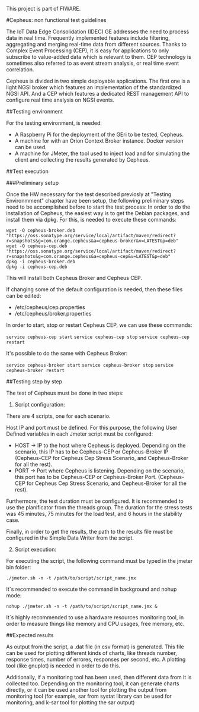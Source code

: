 This project is part of FIWARE.

#Cepheus: non functional test guidelines

The IoT Data Edge Consolidation (IDEC) GE addresses the need to process data in real time. Frequently implemented features include filtering, aggregating and merging real-time data from different sources. Thanks to Complex Event Processing (CEP), it is easy for applications to only subscribe to value-added data which is relevant to them. CEP technology is sometimes also referred to as event stream analysis, or real time event correlation.

Cepheus is divided in two simple deployable applications. The first one is a light NGSI broker which features an implementation of the standardized NGSI API. And a CEP which features a dedicated REST management API to configure real time analysis on NGSI events.

##Testing environment

For the testing environment, is needed: 

* A Raspberry Pi for the deployment of the GEri to be tested, Cepheus.
* A machine for with an Orion Context Broker instance. Docker version can be used.
* A machine for JMeter, the tool used to inject load and for simulating the client and collecting the results generated by Cepheus.

##Test execution

###Preliminary setup

Once the HW necessary for the test described previosly at "Testing Environmment" chapter have been setup, the following preliminary steps need to be accomplished before to start the test process:
In order to do the installation of Cepheus, the easiest way is to get the Debian packages, and install them via dpkg. For this, is needed to execute these commands:

    wget -O cepheus-broker.deb "https://oss.sonatype.org/service/local/artifact/maven/redirect?r=snapshots&g=com.orange.cepheus&a=cepheus-broker&v=LATEST&p=deb"
    wget -O cepheus-cep.deb "https://oss.sonatype.org/service/local/artifact/maven/redirect?r=snapshots&g=com.orange.cepheus&a=cepheus-cep&v=LATEST&p=deb"
    dpkg -i cepheus-broker.deb
    dpkg -i cepheus-cep.deb


This will install both Cepheus Broker and Cepheus CEP.

If changing some of the default configuration is needed, then these files can be edited:

* /etc/cepheus/cep.properties
* /etc/cepheus/broker.properties

In order to start, stop or restart Cepheus CEP, we can use these commands:

`service cepheus-cep start`
`service cepheus-cep stop`
`service cepheus-cep restart`

It's possible to do the same with Cepheus Broker:

`service cepheus-broker start`
`service cepheus-broker stop`
`service cepheus-broker restart`


##Testing step by step

The test of Cepheus must be done in two steps:

1. Script configuration:

There are 4 scripts, one for each scenario.

Host IP and port must be defined. For this purpose, the following User Defined variables in each Jmeter script must be configured:

* HOST -> IP to the host where Cepheus is deployed. Depending on the scenario, this IP has to be Cepheus-CEP or Cepheus-Broker IP (Cepheus-CEP for Cepheus Cep Stress Scenario, and Cepheus-Broker for all the rest).
* PORT -> Port where Cepheus is listening. Depending on the scenario, this port has to be Cepheus-CEP or Cepheus-Broker Port. (Cepheus-CEP for Cepheus Cep Stress Scenario, and Cepheus-Broker for all the rest).

Furthermore, the test duration must be configured. It is recommended to use the planificator from the threads group. The duration for the stress tests was 45 minutes, 75 minutes for the load test, and 6 hours in the stability case.

Finally, in order to get the results, the path to the results file must be configured in the Simple Data Writer from the script.

2. Script execution:

For executing the script, the following command must be typed in the jmeter bin folder:

`./jmeter.sh -n -t /path/to/script/script_name.jmx`

It´s recommended to execute the command in background and nohup mode:

`nohup ./jmeter.sh -n -t /path/to/script/script_name.jmx &`

It´s highly recommended to use a hardware resources monitoring tool, in order to measure things like memory and CPU usages, free memory, etc.

##Expected results

As output from the script, a .dat file (in csv format) is generated. This file can be used for plotting different kinds of charts, like threads number, response times, number of errores, responses per second, etc. A plotting tool (like gnuplot) is needed in order to do this.

Additionally, if a monitoring tool has been used, then different data from it is collected too. Depending on the monitoring tool, it can generate charts directly, or it can be used another tool for plotting the output from monitoring tool (for example, sar from systat library can be used for monitoring, and k-sar tool for plotting the sar output)


